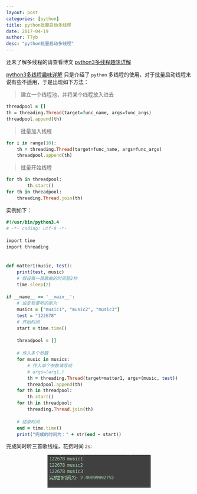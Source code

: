 ```yaml
---
layout: post
categories: [python]
title: python批量启动多线程
date: 2017-04-19
author: TTyb
desc: "python批量启动多线程"
---
```


还未了解多线程的请查看博文 [python3多线程趣味详解](http://www.cnblogs.com/TTyb/p/5846745.html)

[python3多线程趣味详解](http://www.tybai.com/python/python%E5%A4%9A%E7%BA%BF%E7%A8%8B%E8%B6%A3%E5%91%B3%E8%AF%A6%E8%A7%A3.html) 只是介绍了 `python` 多线程的使用，对于批量启动线程来说有些不适用，于是出现如下方法：

> 建立一个线程池，并将某个线程放入进去

~~~ruby
threadpool = []
th = threading.Thread(target=func_name, args=func_args)
threadpool.append(th)
~~~

> 批量加入线程

~~~ruby
for i in range(10):
    th = threading.Thread(target=func_name, args=func_args)
    threadpool.append(th)
~~~

> 批量开始线程

~~~ruby
for th in threadpool:
        th.start()
for th in threadpool:
    threading.Thread.join(th)
~~~

实例如下：

~~~ruby
#!/usr/bin/python3.4
# -*- coding: utf-8 -*-

import time
import threading


def matter1(music, test):
    print(test, music)
    # 假设每一首歌曲的时间是2秒
    time.sleep(2)

if __name__ == '__main__':
    # 设定我要听的歌为
    musics = ["music1", "music2", "music3"]
    test = "122678"
    # 开始时间
    start = time.time()

    threadpool = []

    # 传入多个参数
    for music in musics:
        # 传入单个参数请写成
        # args=(arg1,)
        th = threading.Thread(target=matter1, args=(music, test))
        threadpool.append(th)
    for th in threadpool:
        th.start()
    for th in threadpool:
        threading.Thread.join(th)

    # 结束时间
    end = time.time()
    print("完成的时间为：" + str(end - start))
~~~

完成同时听三首歌线程，花费时间 `2s`:

<p style="text-align:center"><img src="/static/postimage/python/threading/996148-20170419102557243-1546143581.png"/></p>
